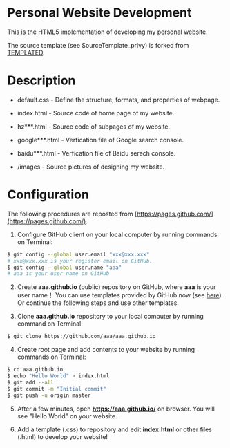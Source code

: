 # Personal Website Development

This is the HTML5 implementation of developing my personal website. 

The source template (see SourceTemplate_privy) is forked from [TEMPLATED](http://templated.co).

# Description

* default.css - Define the structure, formats, and properties of webpage.

* index.html - Source code of home page of my website.

* hz***.html - Source code of subpages of my website.

* google***.html - Verfication file of Google search console.

* baidu***.html - Verfication file of Baidu serach console.

* /images - Source pictures of designing my website.

# Configuration

The following procedures are reposted from [https://pages.github.com/](https://pages.github.com/).

1. Configure GitHub client on your local computer by running commands on Terminal:
```bash
$ git config --global user.email "xxx@xxx.xxx"
# xxx@xxx.xxx is your register email on GitHub.
$ git config --global user.name "aaa"
# aaa is your user name on GitHub
```

2. Create __aaa.github.io__ (public) repository on GitHub, where __aaa__ is your user name！ You can use templates provided by GitHub now (see [here](https://blog.csdn.net/renfufei/article/details/37725057)). Or continue the following steps and use other templates.

3. Clone __aaa.github.io__ repository to your local computer by running command on Terminal:
```bash
$ git clone https://github.com/aaa/aaa.github.io
```

4. Create root page and add contents to your website by running commands on Terminal:
```bash
$ cd aaa.github.io
$ echo "Hello World" > index.html
$ git add --all
$ git commit -m "Initial commit"
$ git push -u origin master
```

5. After a few minutes, open __https://aaa.github.io/__ on browser. You will see "Hello World" on your website.

6. Add a template (.css) to repository and edit __index.html__ or other files (.html) to develop your website!
